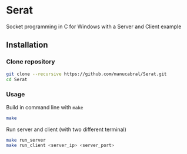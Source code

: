 # Serat
Socket programming in C for Windows with a Server and Client example

## Installation
### Clone repository
```sh
git clone --recursive https://github.com/manucabral/Serat.git
cd Serat
```

### Usage
Build in command line with `make`
```sh
make
```
Run server and client (with two different terminal)
```sh
make run_server
make run_client <server_ip> <server_port>
```
